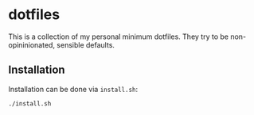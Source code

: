 # dotfiles

This is a collection of my personal minimum dotfiles.
They try to be non-opininionated, sensible defaults.

## Installation

Installation can be done via `install.sh`:

```bash
./install.sh
```

